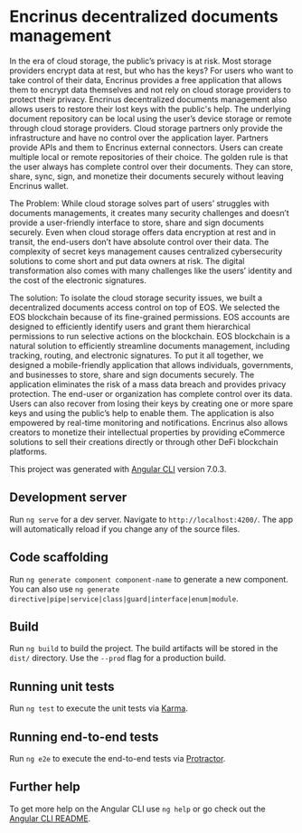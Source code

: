 # Encrinus decentralized documents management

In the era of cloud storage, the public’s privacy is at risk. Most storage providers encrypt data at rest, but who has the keys? For users who want to take control of their data, Encrinus provides a free application that allows them to encrypt data themselves and not rely on cloud storage providers to protect their privacy. Encrinus decentralized documents management also allows users to restore their lost keys with the public's help.
The underlying document repository can be local using the user’s device storage or remote through cloud storage providers. Cloud storage partners only provide the infrastructure and have no control over the application layer. Partners provide APIs and them to Encrinus external connectors. Users can create multiple local or remote repositories of their choice. The golden rule is that the user always has complete control over their documents. They can store, share, sync, sign, and monetize their documents securely without leaving Encrinus wallet.

The Problem:
While cloud storage solves part of users’ struggles with documents managements, it creates many security challenges and doesn’t provide a user-friendly interface to store, share and sign documents securely. Even when cloud storage offers data encryption at rest and in transit, the end-users don’t have absolute control over their data. The complexity of secret keys management causes centralized cybersecurity solutions to come short and put data owners at risk. The digital transformation also comes with many challenges like the users’ identity and the cost of the electronic signatures.

The solution:
To isolate the cloud storage security issues, we built a decentralized documents access control on top of EOS. We selected the EOS blockchain because of its fine-grained permissions. EOS accounts are designed to efficiently identify users and grant them hierarchical permissions to run selective actions on the blockchain. EOS blockchain is a natural solution to efficiently streamline documents management, including tracking, routing, and electronic signatures. To put it all together, we designed a mobile-friendly application that allows individuals, governments, and businesses to store, share and sign documents securely. The application eliminates the risk of a mass data breach and provides privacy protection. The end-user or organization has complete control over its data. Users can also recover from losing their keys by creating one or more spare keys and using the public’s help to enable them. The application is also empowered by real-time monitoring and notifications. Encrinus also allows creators to monetize their intellectual properties by providing eCommerce solutions to sell their creations directly or through other DeFi blockchain platforms.

This project was generated with [Angular CLI](https://github.com/angular/angular-cli) version 7.0.3.

## Development server

Run `ng serve` for a dev server. Navigate to `http://localhost:4200/`. The app will automatically reload if you change any of the source files.

## Code scaffolding

Run `ng generate component component-name` to generate a new component. You can also use `ng generate directive|pipe|service|class|guard|interface|enum|module`.

## Build

Run `ng build` to build the project. The build artifacts will be stored in the `dist/` directory. Use the `--prod` flag for a production build.

## Running unit tests

Run `ng test` to execute the unit tests via [Karma](https://karma-runner.github.io).

## Running end-to-end tests

Run `ng e2e` to execute the end-to-end tests via [Protractor](http://www.protractortest.org/).

## Further help

To get more help on the Angular CLI use `ng help` or go check out the [Angular CLI README](https://github.com/angular/angular-cli/blob/master/README.md).
